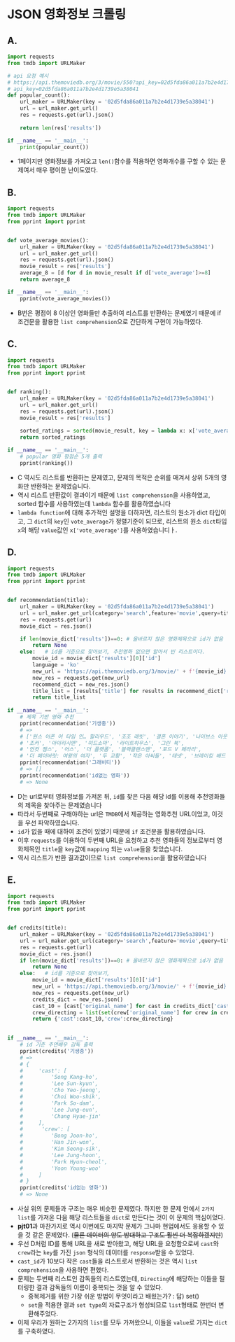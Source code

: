 # JSON 영화정보 크롤링
## A.
```py
import requests
from tmdb import URLMaker

# api 요청 예시
# https://api.themoviedb.org/3/movie/550?api_key=02d5fda86a011a7b2e4d1739e5a38041
# api_key=02d5fda86a011a7b2e4d1739e5a38041
def popular_count():
    url_maker = URLMaker(key = '02d5fda86a011a7b2e4d1739e5a38041')
    url = url_maker.get_url()
    res = requests.get(url).json()
    
    return len(res['results'])

if __name__ == '__main__':
    print(popular_count())
```
- 1페이지만 영화정보를 가져오고 `len()`함수를 적용하면 영화개수를 구할 수 있는 문제여서 매우 평이한 난이도였다.

## B.
```py
import requests
from tmdb import URLMaker
from pprint import pprint


def vote_average_movies():
    url_maker = URLMaker(key = '02d5fda86a011a7b2e4d1739e5a38041')
    url = url_maker.get_url()
    res = requests.get(url).json()
    movie_result = res['results']
    average_8 = [d for d in movie_result if d['vote_average']>=8]
    return average_8

if __name__ == '__main__':
    pprint(vote_average_movies())    

```
- B번은 평점이 8 이상인 영화들만 추출하여 리스트를 반환하는 문제였기 때문에 if 조건문을 활용한 `list comprehension`으로 간단하게 구현이 가능하였다.

## C.
```python
import requests
from tmdb import URLMaker
from pprint import pprint


def ranking():
    url_maker = URLMaker(key = '02d5fda86a011a7b2e4d1739e5a38041')
    url = url_maker.get_url()
    res = requests.get(url).json()
    movie_result = res['results']
    
    sorted_ratings = sorted(movie_result, key = lambda x: x['vote_average'],reverse=True)[:5]
    return sorted_ratings

if __name__ == '__main__':
    # popular 영화 평점순 5개 출력
    pprint(ranking())
```
- C 역시도 리스트를 반환하는 문제였고, 문제의 목적은 순위를 매겨서 상위 5개의 영화만 반환하는 문제였습니다.
- 역시 리스트 반환값이 결과이기 때문에 `list comprehension`을 사용하였고, sorted 함수를 사용하였는데 `lambda` 함수를 활용하였습니다
- `lambda function`에 대해 추가적인 설명을 더하자면, 리스트의 원소가 dict 타입이고, 그 `dict`의 `key`인 `vote_average`가 정렬기준이 되므로, 리스트의 원소 `dict`타입 `x`의 해당 `value`값인 `x['vote_average']`를 사용하였습니디ㅏ.

## D.
```python
import requests
from tmdb import URLMaker
from pprint import pprint


def recommendation(title):
    url_maker = URLMaker(key = '02d5fda86a011a7b2e4d1739e5a38041')
    url = url_maker.get_url(category='search',feature='movie',query=title)
    res = requests.get(url)
    movie_dict = res.json()

    if len(movie_dict['results'])==0: # 올바르지 않은 영화제목으로 id가 없음
        return None
    else:   # id를 기준으로 찾아보기, 추천영화 없으면 알아서 빈 리스트이다.
        movie_id = movie_dict['results'][0]['id']
        language = 'ko'
        new_url = 'https://api.themoviedb.org/3/movie/' + f'{movie_id}' + f'/recommendations?api_key=02d5fda86a011a7b2e4d1739e5a38041&language={language}'
        new_res = requests.get(new_url)
        recommend_dict = new_res.json()
        title_list = [results['title'] for results in recommend_dict['results']]
        return title_list
        
if __name__ == '__main__':
    # 제목 기반 영화 추천
    pprint(recommendation('기생충'))
    # =>   
    # ['원스 어폰 어 타임 인… 할리우드', '조조 래빗', '결혼 이야기', '나이브스 아웃', '1917', 
    # '조커', '아이리시맨', '미드소마', '라이트하우스', '그린 북', 
    # '언컷 젬스', '어스', '더 플랫폼', '블랙클랜스맨', '포드 V 페라리', 
    # '더 페이버릿: 여왕의 여자', '두 교황', '작은 아씨들', '테넷', '브레이킹 배드 무비: 엘 카미노']
    pprint(recommendation('그래비티'))    
    # => []
    pprint(recommendation('id없는 영화'))
    # => None

```
- D는 url로부터 영화정보를 가져온 뒤, `id`를 찾은 다음 해당 id를 이용해 추천영화들의 제목을 찾아주는 문제였습니다
- 따라서 두번째로 구해야하는 url은 `TMDB`에서 제공하는 영화추천 URL이었고, 이것을 우선 파악하였습니다.
- `id`가 없을 때에 대하여 조건이 있었기 때문에 `if` 조건문을 활용하였습니다.
- 이후 `requests`를 이용하여 두번째 URL을 요청하고 추천 영화들의 정보로부터 영화제목인 `title`을 `key`값에 `mapping` 되는 `value`들을 찾았습니다.
- 역시 리스트가 반환 결과값이므로 `list comprehension`을 활용하였습니다

## E.
```py
import requests
from tmdb import URLMaker
from pprint import pprint


def credits(title):
    url_maker = URLMaker(key = '02d5fda86a011a7b2e4d1739e5a38041')
    url = url_maker.get_url(category='search',feature='movie',query=title)
    res = requests.get(url)
    movie_dict = res.json()
    if len(movie_dict['results'])==0: # 올바르지 않은 영화제목으로 id가 없음
        return None
    else:   # id를 기준으로 찾아보기, 
        movie_id = movie_dict['results'][0]['id']
        new_url = 'https://api.themoviedb.org/3/movie/' + f'{movie_id}' + f'/credits?api_key=02d5fda86a011a7b2e4d1739e5a38041&language=en-US'
        new_res = requests.get(new_url)
        credits_dict = new_res.json()
        cast_10 = [cast['original_name'] for cast in credits_dict['cast'] if cast['cast_id']<10]
        crew_directing = list(set(crew['original_name'] for crew in credits_dict['crew'] if crew['department']=='Directing'))
        return {'cast':cast_10,'crew':crew_directing}
    

if __name__ == '__main__':
    # id 기준 주연배우 감독 출력
    pprint(credits('기생충'))
    # => 
    # {
    #     'cast': [
    #         'Song Kang-ho',
    #         'Lee Sun-kyun',
    #         'Cho Yeo-jeong',
    #         'Choi Woo-shik',
    #         'Park So-dam',
    #         'Lee Jung-eun',
    #         'Chang Hyae-jin'
    #     ],
    #      'crew': [
    #         'Bong Joon-ho',
    #         'Han Jin-won',
    #         'Kim Seong-sik',
    #         'Lee Jung-hoon',
    #         'Park Hyun-cheol',
    #         'Yoon Young-woo'
    #     ]
    # } 
    pprint(credits('id없는 영화'))
    # => None
```

- 사실 위의 문제들과 구조는 매우 비슷한 문제였다. 하지만 한 문제 안에서 `2가지 list`를 가져온 다음 해당 리스트들을 `dict`로 만든다는 것이 이 문제의 핵심이었다.
- **pjt01**과 마찬가지로 역시 이번에도 마지막 문제가 그나마 현업에서도 응용할 수 있을 것 같은 문제였다. (~~물론 데이터의 양도 방대하고 구조도 훨씬 더 복잡하겠지만~~)
- 우선 D처럼 ID를 통해 URL을 새로 받아왔고, 해당 URL을 요청함으로써 `cast`와 `crew`라는 `key`를 가진 `json` 형식의 데이터를 `response`받을 수 있었다.
- `cast_id`가 10보다 작은 `cast`들을 리스트로서 반환하는 것은 역시 `list comprehension`을 사용하면 편했다.
- 문제는 두번째 리스트인 감독들의 리스트였는데, `Directing`에 해당하는 이들을 필터링한 결과 감독들의 이름이 중복되는 것을 알 수 있었다.
  - 중복제거를 위한 가장 쉬운 방법이 무엇이라고 배웠는가? : 답) set()
  - `set`을 적용한 결과 `set type`의 자료구조가 형성되므로 `list`형태로 한번더 변환해주었다.
- 이제 우리가 원하는 2가지의 `list`를 모두 가져왔으니, 이들을 `value`로 가지는 `dict`를 구축하였다.
